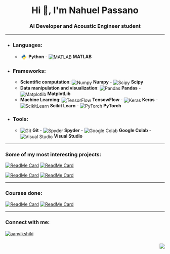 <h1 align="center">Hi 👋, I'm Nahuel Passano</h1>
<h3 align="center">AI Developer and Acoustic Engineer student
</h3>

---

- <h3 align="left"> Languages:</h3> 

  - <img align="center" alt="Python" width="22px" src="https://raw.githubusercontent.com/github/explore/80688e429a7d4ef2fca1e82350fe8e3517d3494d/topics/python/python.png" />  **Python** - <img align="center" alt="MATLAB" width="22px" src="https://upload.wikimedia.org/wikipedia/commons/2/21/Matlab_Logo.png" />  **MATLAB** 
- <h3 align="left"> Frameworks:</h3> 

  - **Scientific computation**: <img align="center" alt="Numpy" width="22px" src="https://cdn.worldvectorlogo.com/logos/numpy.svg" />  **Numpy** - <img align="center" alt="Scipy" width="22px" src="https://upload.wikimedia.org/wikipedia/commons/b/b2/SCIPY_2.svg" />  **Scipy**  
  - **Data manipulation and visualization**: <img align="center" alt="Pandas" width="22px" src="https://upload.wikimedia.org/wikipedia/commons/2/22/Pandas_mark.svg" />  **Pandas**   -   <img align="center" alt="Matplotlib" width="22px" src="https://upload.wikimedia.org/wikipedia/commons/8/84/Matplotlib_icon.svg" />  **MatplotLib** 
  - **Machine Learning**: <img align="center" alt="TensorFlow" width="22px" src="https://upload.wikimedia.org/wikipedia/commons/2/2d/Tensorflow_logo.svg" />  **TensowFlow** - <img align="center" alt="Keras" width="22px" src="https://upload.wikimedia.org/wikipedia/commons/a/ae/Keras_logo.svg" />  **Keras** - <img align="center" alt="ScikitLearn" width="22px" src="https://upload.wikimedia.org/wikipedia/commons/0/05/Scikit_learn_logo_small.svg" />  **Scikit Learn** - <img align="center" alt="PyTorch" width="22px" src="https://upload.wikimedia.org/wikipedia/commons/1/10/PyTorch_logo_icon.svg" />  **PyTorch** 
- <h3 align="left"> Tools:</h3> 

  -  <img align="center" alt="Git" width="22px" src="https://academy.aviada.mx/wp-content/uploads/sites/6/2020/10/git-icon.png" /> **Git** - <img align="center" alt="Spyder" width="22px" src="https://spyder-ide.github.io/lektor-icon/static/images/spyder-logo.svg"/>  **Spyder** - <img align="center" alt="Google Colab" width="22px" src="https://avatars.githubusercontent.com/u/38081706?v=4" /> **Google Colab**  - <img align="center" alt="Visual Studio" width="22px" src="https://upload.wikimedia.org/wikipedia/commons/9/9a/Visual_Studio_Code_1.35_icon.svg"/>  **Visual Studio** 

---


<h3 align="left"> Some of my most interesting projects:</h3>

[![ReadMe Card](https://github-readme-stats.vercel.app/api/pin/?username=nahue-passano&repo=keyword_spotting_api)](https://github.com/nahue-passano/keyword_spotting_api)  [![ReadMe Card](https://github-readme-stats.vercel.app/api/pin/?username=nahue-passano&repo=voice_assistant)](https://github.com/nahue-passano/voice_assistant) 

[![ReadMe Card](https://github-readme-stats.vercel.app/api/pin/?username=nahue-passano&repo=loudspeaker_simulation)](https://github.com/nahue-passano/loudspeaker_simulation)   [![ReadMe Card](https://github-readme-stats.vercel.app/api/pin/?username=nahue-passano&repo=musical_signal_identifier)](https://github.com/nahue-passano/musical_signal_identifier) 

---

<h3 align="left"> Courses done:</h3>

[![ReadMe Card](https://github-readme-stats.vercel.app/api/pin/?username=nahue-passano&repo=data_analysis_freeCodeCamp)](https://github.com/nahue-passano/data_analysis_freeCodeCamp)  [![ReadMe Card](https://github-readme-stats.vercel.app/api/pin/?username=nahue-passano&repo=CNN_coursera)](https://github.com/nahue-passano/CNN_coursera) 

---

<h3 align="left">Connect with me:</h3>
<p align="left">
<a href="https://linkedin.com/in/nahuelpassano" target="blank"><img align="center" src="https://raw.githubusercontent.com/rahuldkjain/github-profile-readme-generator/master/src/images/icons/Social/linked-in-alt.svg" alt="aanvikshiki" height="30" width="40" /></a>

<h3 align="right"> 
  
  ![](https://komarev.com/ghpvc/?username=nahue-passano)  </h3>


